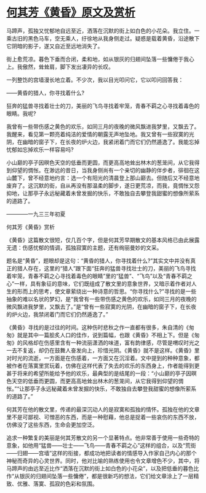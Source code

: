 # [何其芳《黄昏》原文及赏析](https://www.vrrw.net/wx/8797.html)

马蹄声，孤独又忧郁地自远至近，洒落在沉默的街上如白色的小花朵。我立住。一乘古旧的黑色马车，空无乘人，纡徐地从我身侧走过。疑惑是载着黄昏，沿途散下它阴暗的影子，遂又自近至远地消失了。

街上愈荒凉。暮色下垂而合闭，柔和地，如从银灰的归翅间坠落一些慵倦于我心上。我傲然，耸耸肩，脚下发出凄异的长叹。



一列整饬的宫墙漫长地立着。不少次，我以目光叩问它，它以叩问回答我：

——黄昏的猎人，你寻找着什么?

狂奔的猛兽寻找着壮士的刀，美丽的飞鸟寻找着牢笼，青春不羁之心寻找着毒色的眼睛。我呢?

我曾有一些带伤感之黄色的欢乐，如同三月的夜晚的微风飘进我梦里，又飘去了。我醒来，看见第一颗亮着纯洁的爱情的朝露无声地坠地。我又曾有一些寂寞的光阴，在幽暗的窗子下，在长夜的炉火边，我紧闭着门而它们仍然遁逸了。我能忘掉忧郁如忘掉欢乐一样容易吗?

小山巅的亭子因暝色天空的低垂而更圆，而更高高地耸出林木的葱茏间，从它我得到仰望的惆怅。在渺远的昔日，当我身侧尚有一个亲切的幽静的伴步者，徘徊在这山麓下，曾不经意地约言：选一个有阳光的清晨登上那山巅去。但随后又不经意地废弃了。这沉默的街，自从再没有那温柔的脚步，遂日更荒凉，而我，竟惆怅又怨抑地，让那亭子永远秘藏着未曾发掘的快乐，不敢独自去攀登我甜蜜的想像所萦系的道路了。

————一九三三年初夏

何其芳《黄昏》赏析

《黄昏》这篇散文很短，仅几百个字，但是何其芳早期散文的基本风格已由此展露无遗：伤感忧郁的情调，孤独寂寞的主题，还有绚丽曼妙的文采。

题名是“黄昏”，题眼却是这句：“黄昏的猎人，你寻找着什么?”其实文中并没有真正的猎人存在，这里的“猎人”跟下面“狂奔的猛兽寻找壮士的刀，美丽的飞鸟寻找着牢笼，青春不羁之心寻找着毒色的眼睛”里的“猛兽”、“飞鸟”以及“青春不羁之心”一样，具有象征的意味，它们既组成了散文里的意象世界，又暗示着作者对人生的形而上的思考，使文章萦绕出一种诗意的哲思。“你寻找什么?”寻找的是一些抽象的难以名状的梦幻，是“我曾有一些带伤感之黄色的欢乐，如同三月的夜晚的微风飘进我梦里，又飘去了。”是“曾有一些寂寞的光阴，在幽暗的窗子下，在长夜的炉火边，我禁闭着门而它们仍然遁逸了。”

《黄昏》寻找的是过往的时间。这种伤时悲秋之作一直都有很多，朱自清的《匆匆》就是其中一篇脍炙人口的佳作，说到篇幅，也跟《黄昏》不相上下。但是《匆匆》的风格却在伤感里含有一种流丽潇洒的味道，富有韵律感，尽管是喟叹时光之一去不复返，却仍在鼓舞人奋发向上，珍惜光阴。《黄昏》就不是这样。《黄昏》里对时光的流逝，一方面是在伤感着，一方面又在沉淫着。文中提到的种种意象，都被作者在落寞里赏玩着，仿佛在这样代表了失去的欢乐的东西身上，作者能得到更甚于将来的希望所能给予他的欢乐，最典型的是结尾的一段：“小山巅的亭子因暝色天空的低垂而更圆，而更高高地耸出林木的葱茏间，从它我得到仰望的惆怅。”“让那亭子永远秘藏着未曾发掘的快乐，不敢独自去攀登我甜蜜的想像所萦系的道路了。”

何其芳在他的散文里，传递的最深沉动人的是寂寞和孤独的情怀。孤独在他的文章里不是可鄙视、可憎恶的东西，而是一种慰藉，他总是捉着一些哀伤的东西不放，仿佛没了这些东西，生命会更加空泛。

追求一种繁复的美丽是何其芳散文的另一个显著特点。他非常善于使用一些奇特的意象，如他用“猛兽——壮士——飞鸟——青春不羁之心”这样的组合，以及“荒街——归翅——宫墙”这样的衔接，都成功地把读者的情感导入作家自己内心的那个神秘而奇异的心灵世界。同时，他对比喻的熟练使用也令文章增色不少，其中，将马蹄声的由远至近比作“洒落在沉默的街上如白色的小花朵”，以及把低垂的暮色比作“从银灰的归翅间坠落一些慵倦”，都是很新巧的想法，它们给文章涂上了一层精致、优雅、落寞、孤寂的色彩和氛围。

